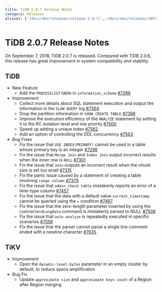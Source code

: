 ```yaml
---
title: TiDB 2.0.7 Release Notes
category: Releases
aliases: ['/docs/dev/releases/release-2.0.7/','/docs/dev/releases/207/']
---
```


# TiDB 2.0.7 Release Notes

On September 7, 2018, TiDB 2.0.7 is released. Compared with TiDB 2.0.6, this release has great improvement in system compatibility and stability.

## TiDB

- New Feature
    - Add the `PROCESSLIST` table in `information_schema` [#7286](https://github.com/pingcap/tidb/pull/7286)
- Improvement
    - Collect more details about SQL statement execution and output the information in the `SLOW QUERY` log [#7364](https://github.com/pingcap/tidb/pull/7364)
    - Drop the partition information in `SHOW CREATE TABLE` [#7388](https://github.com/pingcap/tidb/pull/7388)
    - Improve the execution efficiency of the `ANALYZE` statement by setting it to the RC isolation level and low priority [#7500](https://github.com/pingcap/tidb/pull/7500)
    - Speed up adding a unique index [#7562](https://github.com/pingcap/tidb/pull/7562)
    - Add an option of controlling the DDL concurrency [#7563](https://github.com/pingcap/tidb/pull/7563)
- Bug Fixes
    - Fix the issue that `USE INDEX(PRIMARY)` cannot be used in a table whose primary key is an integer [#7298](https://github.com/pingcap/tidb/pull/7298)
    - Fix the issue that `Merge Join` and `Index Join` output incorrect results when the inner row is `NULL` [#7301](https://github.com/pingcap/tidb/pull/7301)
    - Fix the issue that `Join` outputs an incorrect result when the chunk size is set too small [#7315](https://github.com/pingcap/tidb/pull/7315)
    - Fix the panic issue caused by a statement of creating a table involving `range column` [#7379](https://github.com/pingcap/tidb/pull/7379)
    - Fix the issue that `admin check table` mistakenly reports an error of a time-type column [#7457](https://github.com/pingcap/tidb/pull/7457)
    - Fix the issue that the data with a default value `current_timestamp` cannot be queried using the `=` condition [#7467](https://github.com/pingcap/tidb/pull/7467)
    - Fix the issue that the zero-length parameter inserted by using the `ComStmtSendLongData` command is mistakenly parsed to NULL [#7508](https://github.com/pingcap/tidb/pull/7508)
    - Fix the issue that `auto analyze` is repeatedly executed in specific scenarios [#7556](https://github.com/pingcap/tidb/pull/7556)
    - Fix the issue that the parser cannot parse a single line comment ended with a newline character [#7635](https://github.com/pingcap/tidb/pull/7635)

## TiKV

- Improvement
    - Open the `dynamic-level-bytes` parameter in an empty cluster by default, to reduce space amplification
- Bug Fix
    - Update `approximate size` and `approximate keys count` of a Region after Region merging
